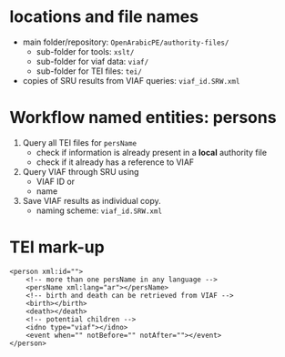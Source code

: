 # locations and file names

+ main folder/repository: `OpenArabicPE/authority-files/`
    * sub-folder for tools: `xslt/`
    * sub-folder for viaf data: `viaf/`
    * sub-folder for TEI files: `tei/`
+ copies of SRU results from VIAF queries: `viaf_id.SRW.xml`


# Workflow named entities: persons

1. Query all TEI files for `persName`
    + check if information is already present in a **local** authority file
    + check if it already has a reference to VIAF
2. Query VIAF through SRU using
    + VIAF ID or
    + name
3. Save VIAF results as individual copy.
    + naming scheme: `viaf_id.SRW.xml`

# TEI mark-up

~~~{.xml}
<person xml:id="">
    <!-- more than one persName in any language -->
    <persName xml:lang="ar"></persName>
    <!-- birth and death can be retrieved from VIAF -->
    <birth></birth>
    <death></death>
    <!-- potential children -->
    <idno type="viaf"></idno>
    <event when="" notBefore="" notAfter=""></event>
</person>
~~~